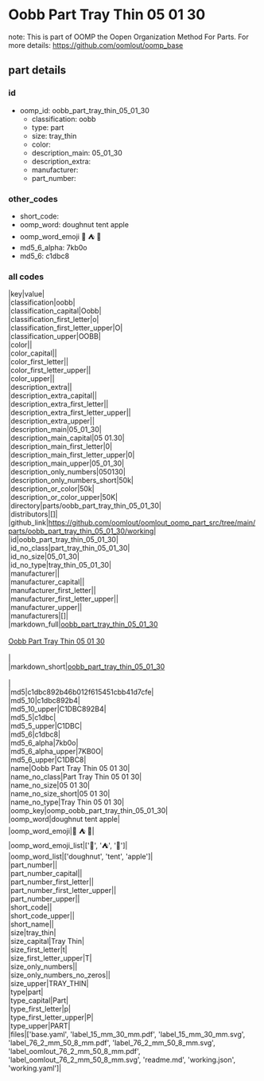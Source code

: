# Oobb Part Tray Thin 05 01 30  

note: This is part of OOMP the Oopen Organization Method For Parts. For more details: https://github.com/oomlout/oomp_base

##  part details





### id
* oomp_id: oobb_part_tray_thin_05_01_30
  * classification: oobb
  * type: part
  * size: tray_thin
  * color: 
  * description_main: 05_01_30
  * description_extra: 
  * manufacturer: 
  * part_number: 

### other_codes
* short_code: 
* oomp_word: doughnut tent apple
* oomp_word_emoji :doughnut: :tent: :apple:
* md5_6_alpha: 7kb0o
* md5_6: c1dbc8

### all codes 
|key|value|  
|classification|oobb|  
|classification_capital|Oobb|  
|classification_first_letter|o|  
|classification_first_letter_upper|O|  
|classification_upper|OOBB|  
|color||  
|color_capital||  
|color_first_letter||  
|color_first_letter_upper||  
|color_upper||  
|description_extra||  
|description_extra_capital||  
|description_extra_first_letter||  
|description_extra_first_letter_upper||  
|description_extra_upper||  
|description_main|05_01_30|  
|description_main_capital|05 01.30|  
|description_main_first_letter|0|  
|description_main_first_letter_upper|0|  
|description_main_upper|05_01_30|  
|description_only_numbers|050130|  
|description_only_numbers_short|50k|  
|description_or_color|50k|  
|description_or_color_upper|50K|  
|directory|parts/oobb_part_tray_thin_05_01_30|  
|distributors|[]|  
|github_link|https://github.com/oomlout/oomlout_oomp_part_src/tree/main/parts/oobb_part_tray_thin_05_01_30/working|  
|id|oobb_part_tray_thin_05_01_30|  
|id_no_class|part_tray_thin_05_01_30|  
|id_no_size|05_01_30|  
|id_no_type|tray_thin_05_01_30|  
|manufacturer||  
|manufacturer_capital||  
|manufacturer_first_letter||  
|manufacturer_first_letter_upper||  
|manufacturer_upper||  
|manufacturers|[]|  
|markdown_full|[oobb_part_tray_thin_05_01_30](https://github.com/oomlout/oomlout_oomp_part_src/tree/main/parts/oobb_part_tray_thin_05_01_30/working)<br>[](https://github.com/oomlout/oomlout_oomp_part_src/tree/main/parts/oobb_part_tray_thin_05_01_30/working)<br>[Oobb Part Tray Thin 05 01 30](https://github.com/oomlout/oomlout_oomp_part_src/tree/main/parts/oobb_part_tray_thin_05_01_30/working)<br><br>|  
|markdown_short|[oobb_part_tray_thin_05_01_30](https://github.com/oomlout/oomlout_oomp_part_src/tree/main/parts/oobb_part_tray_thin_05_01_30/working)<br><br>|  
|md5|c1dbc892b46b012f615451cbb41d7cfe|  
|md5_10|c1dbc892b4|  
|md5_10_upper|C1DBC892B4|  
|md5_5|c1dbc|  
|md5_5_upper|C1DBC|  
|md5_6|c1dbc8|  
|md5_6_alpha|7kb0o|  
|md5_6_alpha_upper|7KB0O|  
|md5_6_upper|C1DBC8|  
|name|Oobb Part Tray Thin 05 01 30|  
|name_no_class|Part Tray Thin 05 01 30|  
|name_no_size|05 01 30|  
|name_no_size_short|05 01 30|  
|name_no_type|Tray Thin 05 01 30|  
|oomp_key|oomp_oobb_part_tray_thin_05_01_30|  
|oomp_word|doughnut tent apple|  
|oomp_word_emoji|:doughnut: :tent: :apple:|  
|oomp_word_emoji_list|[':doughnut:', ':tent:', ':apple:']|  
|oomp_word_list|['doughnut', 'tent', 'apple']|  
|part_number||  
|part_number_capital||  
|part_number_first_letter||  
|part_number_first_letter_upper||  
|part_number_upper||  
|short_code||  
|short_code_upper||  
|short_name||  
|size|tray_thin|  
|size_capital|Tray Thin|  
|size_first_letter|t|  
|size_first_letter_upper|T|  
|size_only_numbers||  
|size_only_numbers_no_zeros||  
|size_upper|TRAY_THIN|  
|type|part|  
|type_capital|Part|  
|type_first_letter|p|  
|type_first_letter_upper|P|  
|type_upper|PART|  
|files|['base.yaml', 'label_15_mm_30_mm.pdf', 'label_15_mm_30_mm.svg', 'label_76_2_mm_50_8_mm.pdf', 'label_76_2_mm_50_8_mm.svg', 'label_oomlout_76_2_mm_50_8_mm.pdf', 'label_oomlout_76_2_mm_50_8_mm.svg', 'readme.md', 'working.json', 'working.yaml']|  
